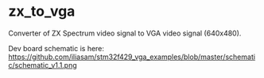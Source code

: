 # zx_to_vga

Converter of ZX Spectrum video signal to VGA video signal (640x480).

Dev board schematic is here: https://github.com/iliasam/stm32f429_vga_examples/blob/master/schematic/schematic_v1.1.png


